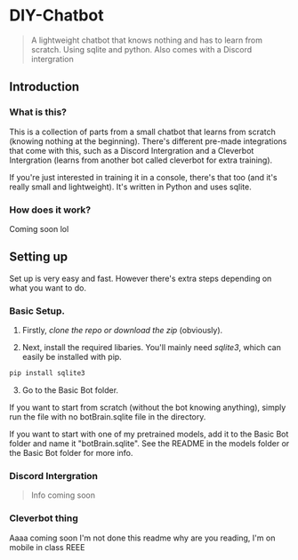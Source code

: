 # DIY-Chatbot
> A lightweight chatbot that knows nothing and has to learn from scratch. Using sqlite and python. Also comes with a Discord intergration

## Introduction

### What is this? 

This is a collection of parts from a small chatbot that learns from scratch (knowing nothing at the beginning). There's different pre-made integrations that come with this, such as a Discord Intergration and a Cleverbot Intergration (learns from another bot called cleverbot for extra training). 

If you're just interested in training it in a console, there's that too (and it's really small and lightweight). It's written in Python and uses sqlite. 

### How does it work? 

Coming soon lol 

## Setting up


Set up is very easy and fast. However there's extra steps depending on what you want to do. 

### Basic Setup. 


1. Firstly, *clone the repo or download the zip* (obviously).

2. Next, install the required libaries. You'll mainly need *sqlite3*, which can easily be installed with pip.

```bash
pip install sqlite3
```

3. Go to the Basic Bot folder.

If you want to start from scratch (without the bot knowing anything), simply run the file with no botBrain.sqlite file in the directory.

If you want to start with one of my pretrained models, add it to the Basic Bot folder and name it "botBrain.sqlite". See the README in the models folder or the Basic Bot folder for more info. 


### Discord Intergration

> Info coming soon 

### Cleverbot thing

Aaaa coming soon I'm not done this readme why are you reading, I'm on mobile in class REEE




